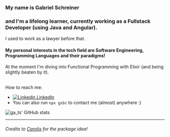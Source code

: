 ### My name is **Gabriel Schreiner** 
### and I'm a lifelong learner, currently working as a Fullstack Developer (using Java and Angular). 
I used to work as a lawyer before that.

#### My personal interests in the tech field are Software Engineering, Programming Languages and their paradigms!
At the moment I'm diving into Functional Programming with Elixir (and being slightly beaten by it).
</br></br>

How to reach me:
  - [![Linkedin](https://i.stack.imgur.com/gVE0j.png) LinkedIn](https://www.linkedin.com/in/gabriel-schreiner)
  - You can also run `npx gsbc` to contact me (almost) anywhere :)

![ga_ts' GitHub stats](https://github-readme-stats.vercel.app/api?username=gsbcamargo&show_icons=true&theme=radical)

---



###### Credits to [Carolis](https://github.com/Carolis) for the package idea!
